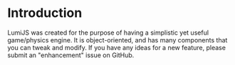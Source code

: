 # Introduction

LumiJS was created for the purpose of having a simplistic yet useful game/physics engine. It is object-oriented, and has many components that you can tweak and modify. If you have any ideas for a new feature, please submit an "enhancement" issue on GitHub.